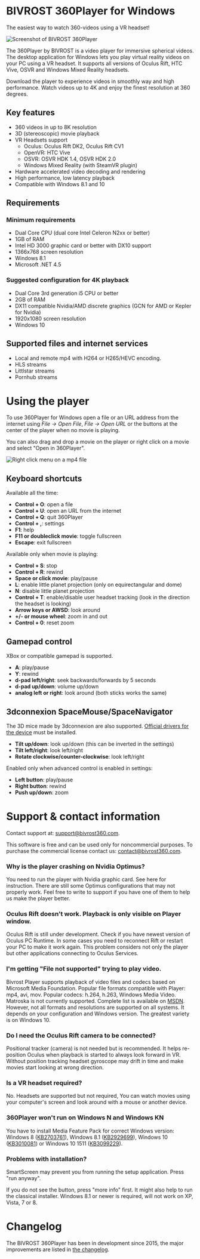 BIVROST 360Player for Windows
=============================

The easiest way to watch 360-videos using a VR headset!

![Screenshot of BIVROST 360Player](Docs/360Player-movie.png)

The 360Player by BIVROST is a video player for immersive spherical videos. The desktop application for Windows lets you play virtual reality videos on your PC using a VR headset. It supports all versions of Oculus Rift, HTC Vive, OSVR and Windows Mixed Reality headsets.

Download the player to experience videos in smoothly way and high performance. Watch videos up to 4K and enjoy the finest resolution at 360 degrees.


Key features
------------

* 360 videos in up to 8K resolution
* 3D (stereoscopic) movie playback
* VR Headsets support
  * Oculus: Oculus Rift DK2, Oculus Rift CV1
  * OpenVR: HTC Vive
  * OSVR: OSVR HDK 1.4, OSVR HDK 2.0
  * Windows Mixed Reality (with SteamVR plugin)
* Hardware accelerated video decoding and rendering
* High performance, low latency playback
* Compatible with Windows 8.1 and 10


Requirements
------------

### Minimum requirements
* Dual Core CPU (dual core Intel Celeron N2xx or better)
* 1GB of RAM
* Intel HD 3000 graphic card or better with DX10 support
* 1366x768 screen resolution
* Windows 8.1
* Microsoft .NET 4.5


### Suggested configuration for 4K playback
* Dual Core 3rd generation i5 CPU or better
* 2GB of RAM
* DX11 compatible Nvidia/AMD discrete graphics (GCN for AMD or Kepler for Nvidia)
* 1920x1080 screen resolution
* Windows 10



Supported files and internet services
-------------------------------------
* Local and remote mp4 with H264 or H265/HEVC encoding.
* HLS streams
* Littlstar streams
* Pornhub streams


Using the player
================

To use 360Player for Windows open a file or an URL address from the internet using *File → Open File*, *File → Open URL* or the buttons at the center of the player when no movie is playing.

You can also drag and drop a movie on the player or right click on a movie and select "Open in 360Player".

![Right click menu on a mp4 file](Docs/Rightclick-menu.png)

Keyboard shortcuts
------------------

Available all the time:

* **Control + O**: open a file
* **Control + U**: open an URL from the internet
* **Control + Q**: quit 360Player
* **Control + ,**: settings
* **F1**: help
* **F11 or doubleclick movie**: toggle fullscreen
* **Escape**: exit fullscreen


Available only when movie is playing:

* **Control + S**: stop
* **Control + R**: rewind
* **Space or click movie**: play/pause
* **L**: enable little planet projection (only on equirectangular and dome)
* **N**: disable little planet projection
* **Control + T**: enable/disable user headset tracking (look in the direction the headset is looking)
* **Arrow keys or AWSD**: look around
* **+/- or mouse wheel**: zoom in and out
* **Control + 0**: reset zoom

Gamepad control
---------------

XBox or compatible gamepad is supported.

* **A**: play/pause
* **Y**: rewind
* **d-pad left/right**: seek backwards/forwards by 5 seconds
* **d-pad up/down**: volume up/down
* **analog left or right**: look around (both sticks works the same)


3dconnexion SpaceMouse/SpaceNavigator
-------------------------------------

The 3D mice made by 3dconnexion are also supported. 
[Official drivers for the device](http://www.3dconnexion.pl/service/drivers.html) must be installed.

* **Tilt up/down**: look up/down (this can be inverted in the settings)
* **Tilt left/right**: look left/right
* **Rotate clockwise/counter-clockwise**: look left/right

Enabled only when advanced control is enabled in settings:

* **Left button**: play/pause
* **Right button**: rewind
* **Push up/down**: zoom



Support & contact information
=============================

Contact support at: support@bivrost360.com.

This software is free and can be used only for noncommercial purposes. To purchase the commercial license contact us: contact@bivrost360.com.

### Why is the player crashing on Nvidia Optimus?
You need to run the player with Nvidia graphic card. See here for instruction. There are still some Optimus configurations that may not properly work. Feel free to write to support if you have one of them to help us make the player better.

### Oculus Rift doesn't work. Playback is only visible on Player window.
Oculus Rift is still under development. Check if you have newest version of Oculus PC Runtime. In some cases you need to reconnect Rift or restart your PC to make it work again. This problem considers not only the player but other applications connecting to Oculus Services.

### I'm getting "File not supported" trying to play video.
Bivrost Player supports playback of video files and codecs based on Microsoft Media Foundation. Popular file formats compatible with Player: mp4, avi, mov. Popular codecs: h.264, h.263, Windows Media Video. Matroska is not currently supported. Complete list is available on [MSDN][msdn-file-formats].  
 However, not all formats and resolutions are supported on all systems. It depends on your configuration and Windows version. The greatest variety is on Windows 10.

[msdn-file-formats]: https://msdn.microsoft.com/pl-pl/library/windows/desktop/dd757927(v=vs.85).aspx

### Do I need the Oculus Rift camera to be connected?
Positional tracker (camera) is not needed but is recommended. It helps re-position Oculus when playback is started to always look forward in VR. Without position tracking headset gyroscope may drift in time and make movies start looking at wrong direction.

### Is a VR headset required?
No. Headsets are supported but not required, You can watch movies using your computer's screen and look around with a mouse or another device.

### 360Player won't run on Windows N and Windows KN
You have to install Media Feature Pack for correct Windows version: Windows 8 ([KB2703761][KB2703761]), Windows 8.1 ([KB2929699][KB2929699]), Windows 10 ([KB3010081][KB3010081]) or Windows 10 1511 ([KB3099229][KB3099229]).

[KB2703761]: https://support.microsoft.com/en-us/kb/2703761
[KB2929699]: https://support.microsoft.com/en-us/kb/2929699
[KB3010081]: https://support.microsoft.com/en-us/kb/3010081
[KB3099229]: https://support.microsoft.com/en-us/kb/3099229

### Problems with installation? 
SmartScreen may prevent you from running the setup application. 
Press "run anyway". 

If you do not see the button, press "more info" first. 
It might also help to run the classical installer. 
Windows 8.1 or newer is required, will not work on XP, Vista, 7 or 8.


Changelog
=========

The BIVROST 360Player has been in development since 2015, the major improvements are listed in [the changelog](CHANGELOG.md).